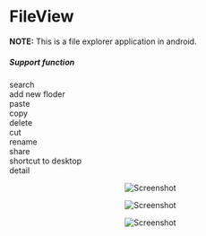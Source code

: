 FileView
========

**NOTE:** This is a file explorer application in android.

<h5 id="function">Support function</h5>

  search  
  add new floder  
  paste  
  copy  
  delete  
  cut  
  rename  
  share  
  shortcut to desktop  
  detail  


<p align="center">
  <img src="http://1drv.ms/1y9glG2" alt="Screenshot"/>
</p>

<p align="center">
  <img src="https://u44e9a.bn1.livefilestore.com/y2pEox1AjjFvAk0mslyghYD0ImWrM33TRXii27YFqFAQ-500i3Cm2yca62QrPfFNBmh5VrXD4dqmIHNp0UyY2MltTbvOH2uqHhOqsYya5hSxXY/device-2014-09-16-090148.png?psid=1" alt="Screenshot"/>
</p>

<p align="center">
  <img src="https://onedrive.live.com/redir?resid=5E1821536AAA3686!17336&authkey=!AEAmkqG3A1Sja2A&v=3&ithint=photo%2cpng" alt="Screenshot"/>
</p>
